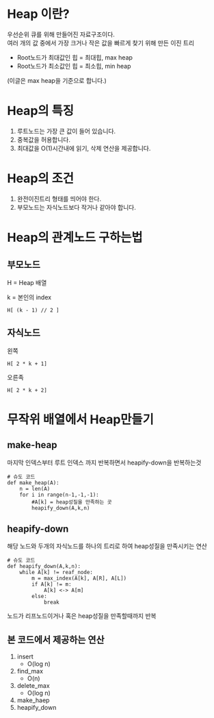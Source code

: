 # Heap 이란?

우선순위 큐를 위해 만들어진 자료구조이다.
<br>
여러 개의 값 중에서 가장 크거나 작은 값을 빠르게 찾기 위해 만든 이진 트리

- Root노드가 최대값인 힙 = 최대힙, max heap
- Root노드가 최소값인 힙 = 최소힙, min heap

(이글은 max heap을 기준으로 합니다.)

# Heap의 특징

1. 루트노드는 가장 큰 값이 들어 있습니다.
2. 중복값을 허용합니다.
3. 최대값을 O(1)시간내에 읽기, 삭제 연산을 제공합니다.

# Heap의 조건

1. 완전이진트리 형태를 띄어야 한다.
2. 부모노드는 자식노드보다 작거나 같아야 합니다.

# Heap의 관계노드 구하는법

## 부모노드

H = Heap 배열

k = 본인의 index

```
H[ (k - 1) // 2 ]
```

## 자식노드

왼쪽

```
H[ 2 * k + 1]
```

오른족

```
H[ 2 * k + 2]
```

# 무작위 배열에서 Heap만들기

## make-heap

마지막 인덱스부터 루트 인덱스 까지 반복하면서 heapify-down을 반복하는것

```
# 슈도 코드
def make_heap(A):
    n = len(A)
    for i in range(n-1,-1,-1):
        #A[k] = heap성질을 만족하는 곳
        heapify_down(A,k,n)
```

## heapify-down

해당 노드와 두개의 자식노드를 하나의 트리로 하여 heap성질을 만족시키는 연산

```
# 슈도 코드
def heapify_down(A,k,n):
    while A[k] != reaf_node:
        m = max_index(A[k], A[R], A[L])
        if A[k] != m:
            A[k] <-> A[m]
        else:
            break
```

노드가 리프노드이거나 혹은 heap성질을 만족할때까지 반복

## 본 코드에서 제공하는 연산

1. insert
   - O(log n)
2. find_max
   - O(n)
3. delete_max
   - O(log n)
4. make_haep
5. heapify_down
